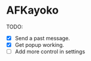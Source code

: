 # AFKayoko

TODO:

- [x] Send a past message.
- [x] Get popup working.
- [ ] Add more control in settings
